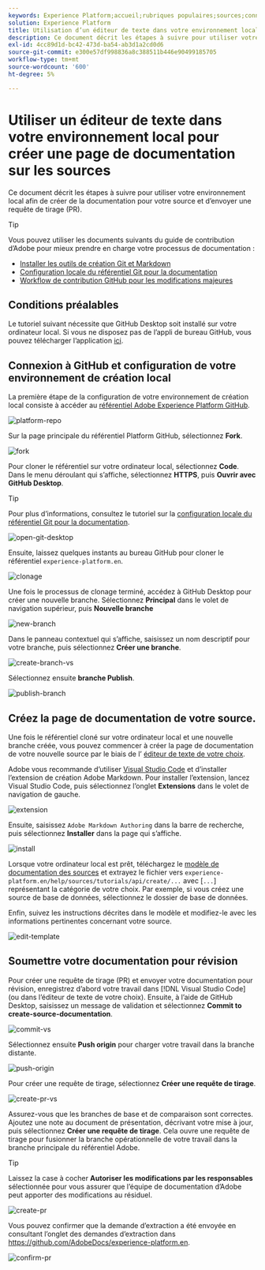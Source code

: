 ```yaml
---
keywords: Experience Platform;accueil;rubriques populaires;sources;connecteurs;connecteurs source;sdk sources;sdk;SDK
solution: Experience Platform
title: Utilisation d’un éditeur de texte dans votre environnement local pour créer une page de documentation sur les sources
description: Ce document décrit les étapes à suivre pour utiliser votre environnement local afin de créer de la documentation pour votre source et d’envoyer une requête de tirage (PR).
exl-id: 4cc89d1d-bc42-473d-ba54-ab3d1a2cd0d6
source-git-commit: e300e57df998836a8c388511b446e90499185705
workflow-type: tm+mt
source-wordcount: '600'
ht-degree: 5%

---
```


# Utiliser un éditeur de texte dans votre environnement local pour créer une page de documentation sur les sources

Ce document décrit les étapes à suivre pour utiliser votre environnement local afin de créer de la documentation pour votre source et d’envoyer une requête de tirage (PR).

>[!TIP]
>
>Vous pouvez utiliser les documents suivants du guide de contribution d’Adobe pour mieux prendre en charge votre processus de documentation : <ul><li>[Installer les outils de création Git et Markdown](https://experienceleague.adobe.com/docs/contributor/contributor-guide/setup/install-tools.html)</li><li>[Configuration locale du référentiel Git pour la documentation](https://experienceleague.adobe.com/docs/contributor/contributor-guide/setup/local-repo.html)</li><li>[Workflow de contribution GitHub pour les modifications majeures](https://experienceleague.adobe.com/docs/contributor/contributor-guide/setup/full-workflow.html)</li></ul>

## Conditions préalables

Le tutoriel suivant nécessite que GitHub Desktop soit installé sur votre ordinateur local. Si vous ne disposez pas de l’appli de bureau GitHub, vous pouvez télécharger l’application [ici](https://desktop.github.com/).

## Connexion à GitHub et configuration de votre environnement de création local

La première étape de la configuration de votre environnement de création local consiste à accéder au [référentiel Adobe Experience Platform GitHub](https://github.com/AdobeDocs/experience-platform.en).

![platform-repo](../assets/platform-repo.png)

Sur la page principale du référentiel Platform GitHub, sélectionnez **Fork**.

![fork](../assets/fork.png)

Pour cloner le référentiel sur votre ordinateur local, sélectionnez **Code**. Dans le menu déroulant qui s’affiche, sélectionnez **HTTPS**, puis **Ouvrir avec GitHub Desktop**.

>[!TIP]
>
>Pour plus d’informations, consultez le tutoriel sur la [configuration locale du référentiel Git pour la documentation](https://experienceleague.adobe.com/docs/contributor/contributor-guide/setup/local-repo.html#create-a-local-clone-of-the-repository).

![open-git-desktop](../assets/open-git-desktop.png)

Ensuite, laissez quelques instants au bureau GitHub pour cloner le référentiel `experience-platform.en`.

![clonage](../assets/cloning.png)

Une fois le processus de clonage terminé, accédez à GitHub Desktop pour créer une nouvelle branche. Sélectionnez **Principal** dans le volet de navigation supérieur, puis **Nouvelle branche**

![new-branch](../assets/new-branch.png)

Dans le panneau contextuel qui s’affiche, saisissez un nom descriptif pour votre branche, puis sélectionnez **Créer une branche**.

![create-branch-vs](../assets/create-branch-vs.png)

Sélectionnez ensuite **branche Publish**.

![publish-branch](../assets/publish-branch.png)

## Créez la page de documentation de votre source.

Une fois le référentiel cloné sur votre ordinateur local et une nouvelle branche créée, vous pouvez commencer à créer la page de documentation de votre nouvelle source par le biais de l’ [éditeur de texte de votre choix](https://experienceleague.adobe.com/docs/contributor/contributor-guide/setup/install-tools.html#understand-markdown-editors).

Adobe vous recommande d’utiliser [Visual Studio Code](https://code.visualstudio.com/) et d’installer l’extension de création Adobe Markdown. Pour installer l’extension, lancez Visual Studio Code, puis sélectionnez l’onglet **Extensions** dans le volet de navigation de gauche.

![ extension](../assets/extension.png)

Ensuite, saisissez `Adobe Markdown Authoring` dans la barre de recherche, puis sélectionnez **Installer** dans la page qui s’affiche.

![install](../assets/install.png)

Lorsque votre ordinateur local est prêt, téléchargez le [modèle de documentation des sources](../assets/api-template.zip) et extrayez le fichier vers `experience-platform.en/help/sources/tutorials/api/create/...` avec [`...`] représentant la catégorie de votre choix. Par exemple, si vous créez une source de base de données, sélectionnez le dossier de base de données.

Enfin, suivez les instructions décrites dans le modèle et modifiez-le avec les informations pertinentes concernant votre source.

![edit-template](../assets/edit-template.png)

## Soumettre votre documentation pour révision

Pour créer une requête de tirage (PR) et envoyer votre documentation pour révision, enregistrez d’abord votre travail dans [!DNL Visual Studio Code] (ou dans l’éditeur de texte de votre choix). Ensuite, à l’aide de GitHub Desktop, saisissez un message de validation et sélectionnez **Commit to create-source-documentation**.

![commit-vs](../assets/commit-vs.png)

Sélectionnez ensuite **Push origin** pour charger votre travail dans la branche distante.

![push-origin](../assets/push-origin.png)

Pour créer une requête de tirage, sélectionnez **Créer une requête de tirage**.

![create-pr-vs](../assets/create-pr-vs.png)

Assurez-vous que les branches de base et de comparaison sont correctes. Ajoutez une note au document de présentation, décrivant votre mise à jour, puis sélectionnez **Créer une requête de tirage**. Cela ouvre une requête de tirage pour fusionner la branche opérationnelle de votre travail dans la branche principale du référentiel Adobe.

>[!TIP]
>
>Laissez la case à cocher **Autoriser les modifications par les responsables** sélectionnée pour vous assurer que l’équipe de documentation d’Adobe peut apporter des modifications au résiduel.

![create-pr](../assets/create-pr.png)

Vous pouvez confirmer que la demande d’extraction a été envoyée en consultant l’onglet des demandes d’extraction dans https://github.com/AdobeDocs/experience-platform.en.

![confirm-pr](../assets/confirm-pr.png)
